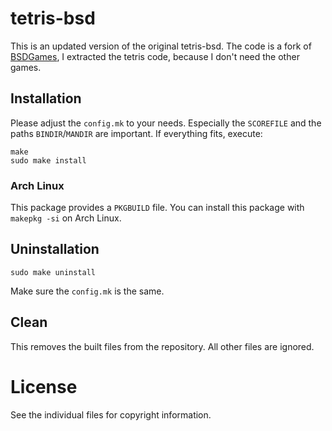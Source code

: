 tetris-bsd
==========

This is an updated version of the original tetris-bsd. The code is a fork of
[BSDGames](https://github.com/vattam/BSDGames), I extracted the tetris code,
because I don't need the other games.

Installation
------------

Please adjust the `config.mk` to your needs. Especially the `SCOREFILE` and
the paths `BINDIR`/`MANDIR` are important. If everything fits, execute:

```
make
sudo make install
```

### Arch Linux

This package provides a `PKGBUILD` file. You can install this package with
`makepkg -si` on Arch Linux.

Uninstallation
--------------

```
sudo make uninstall
```

Make sure the `config.mk` is the same.

Clean
-----

This removes the built files from the repository. All other files are ignored.

License
=======

See the individual files for copyright information.
